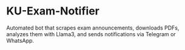 # KU-Exam-Notifier
Automated bot that scrapes exam announcements, downloads PDFs, analyzes them with Llama3, and sends notifications via Telegram or WhatsApp.
